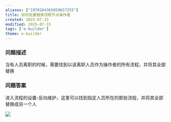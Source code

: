 ```yaml
---
aliases: ["1970184365059657255"]
title: 如何批量替换流程节点操作者
created: 2025-07-15
modified: 2025-07-15
tags: ['e-builder']
theme: e-builder
---
```


### 问题描述

当有人员离职的时候，需要找到以该离职人员作为操作者的所有流程，并将其全部替换

### 问题答案

进入流程的设置-反向维护，这里可以找到指定人员所在的那些流程，并将其全部替换成另一个人

![](43a511f79938d7e76b20279dd113dea7.jpg)